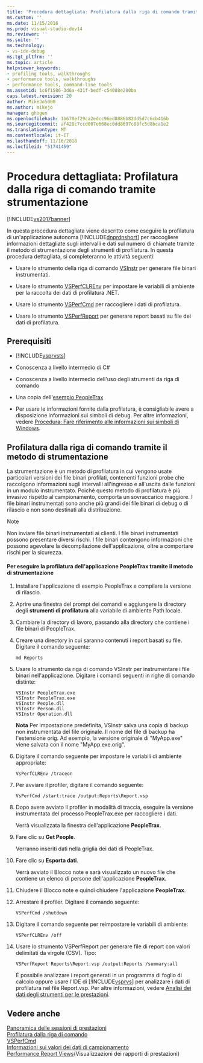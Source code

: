 ```yaml
---
title: 'Procedura dettagliata: Profilatura dalla riga di comando tramite strumentazione | Microsoft Docs'
ms.custom: ''
ms.date: 11/15/2016
ms.prod: visual-studio-dev14
ms.reviewer: ''
ms.suite: ''
ms.technology:
- vs-ide-debug
ms.tgt_pltfrm: ''
ms.topic: article
helpviewer_keywords:
- profiling tools, walkthroughs
- performance tools, walkthroughs
- performance tools, command-line tools
ms.assetid: 1c6f1586-3d6a-431f-bedf-c54088e280ba
caps.latest.revision: 20
author: MikeJo5000
ms.author: mikejo
manager: ghogen
ms.openlocfilehash: 1b670ef29ca2edcc96ed8886b82dd5d7c6cb416b
ms.sourcegitcommit: af428c7ccd007e668ec0dd8697c88fc5d8bca1e2
ms.translationtype: MT
ms.contentlocale: it-IT
ms.lasthandoff: 11/16/2018
ms.locfileid: "51741459"
---
```

# <a name="walkthrough-command-line-profiling-using-instrumentation"></a>Procedura dettagliata: Profilatura dalla riga di comando tramite strumentazione
[!INCLUDE[vs2017banner](../includes/vs2017banner.md)]

In questa procedura dettagliata viene descritto come eseguire la profilatura di un'applicazione autonoma [!INCLUDE[dnprdnshort](../includes/dnprdnshort-md.md)] per raccogliere informazioni dettagliate sugli intervalli e dati sul numero di chiamate tramite il metodo di strumentazione degli strumenti di profilatura. In questa procedura dettagliata, si completeranno le attività seguenti:  
  
-   Usare lo strumento della riga di comando [VSInstr](../profiling/vsinstr.md) per generare file binari instrumentati.  
  
-   Usare lo strumento [VSPerfCLREnv](../profiling/vsperfclrenv.md) per impostare le variabili di ambiente per la raccolta dei dati di profilatura .NET.  
  
-   Usare lo strumento [VSPerfCmd](../profiling/vsperfcmd.md) per raccogliere i dati di profilatura.  
  
-   Usare lo strumento [VSPerfReport](../profiling/vsperfreport.md) per generare report basati su file dei dati di profilatura.  
  
## <a name="prerequisites"></a>Prerequisiti  
  
-   [!INCLUDE[vsprvsts](../includes/vsprvsts-md.md)]  
  
-   Conoscenza a livello intermedio di C#  
  
-   Conoscenza a livello intermedio dell'uso degli strumenti da riga di comando  
  
-   Una copia dell'[esempio PeopleTrax](../profiling/peopletrax-sample-profiling-tools.md)  
  
-   Per usare le informazioni fornite dalla profilatura, è consigliabile avere a disposizione informazioni sui simboli di debug. Per altre informazioni, vedere [Procedura: Fare riferimento alle informazioni sui simboli di Windows](../profiling/how-to-reference-windows-symbol-information.md).  
  
## <a name="command-line-profiling-using-the-instrumentation-method"></a>Profilatura dalla riga di comando tramite il metodo di strumentazione  
 La strumentazione è un metodo di profilatura in cui vengono usate particolari versioni dei file binari profilati, contenenti funzioni probe che raccolgono informazioni sugli intervalli all'ingresso e all'uscita dalle funzioni in un modulo instrumentato. Poiché questo metodo di profilatura è più invasivo rispetto al campionamento, comporta un sovraccarico maggiore. I file binari instrumentati sono anche più grandi dei file binari di debug o di rilascio e non sono destinati alla distribuzione.  
  
> [!NOTE]
>  Non inviare file binari instrumentati ai clienti. I file binari instrumentati possono presentare diversi rischi. I file binari contengono informazioni che possono agevolare la decompilazione dell'applicazione, oltre a comportare rischi per la sicurezza.  
  
#### <a name="to-profile-the-peopletrax-application-by-using-the-instrumentation-method"></a>Per eseguire la profilatura dell'applicazione PeopleTrax tramite il metodo di strumentazione  
  
1.  Installare l'applicazione di esempio PeopleTrax e compilare la versione di rilascio.  
  
2.  Aprire una finestra del prompt dei comandi e aggiungere la directory degli **strumenti di profilatura** alla variabile di ambiente Path locale.  
  
3.  Cambiare la directory di lavoro, passando alla directory che contiene i file binari di PeopleTrax.  
  
4.  Creare una directory in cui saranno contenuti i report basati su file. Digitare il comando seguente:  
  
    ```  
    md Reports  
    ```  
  
5.  Usare lo strumento da riga di comando VSInstr per instrumentare i file binari nell'applicazione. Digitare i comandi seguenti in righe di comando distinte:  
  
    ```  
    VSInstr PeopleTrax.exe  
    VSInstr PeopleTrax.exe  
    VSInstr People.dll  
    VSInstr Person.dll  
    VSInstr Operation.dll  
    ```  
  
     **Nota** Per impostazione predefinita, VSInstr salva una copia di backup non instrumentata del file originale. Il nome del file di backup ha l'estensione orig. Ad esempio, la versione originale di "MyApp.exe" viene salvata con il nome "MyApp.exe.orig".  
  
6.  Digitare il comando seguente per impostare le variabili di ambiente appropriate:  
  
    ```  
    VsPerfCLREnv /traceon  
    ```  
  
7.  Per avviare il profiler, digitare il comando seguente:  
  
    ```  
    VsPerfCmd /start:trace /output:Reports\Report.vsp  
    ```  
  
8.  Dopo avere avviato il profiler in modalità di traccia, eseguire la versione instrumentata del processo PeopleTrax.exe per raccogliere i dati.  
  
     Verrà visualizzata la finestra dell'applicazione **PeopleTrax**.  
  
9. Fare clic su **Get People**.  
  
     Verranno inseriti dati nella griglia dei dati di PeopleTrax.  
  
10. Fare clic su **Esporta dati**.  
  
     Verrà avviato il Blocco note e sarà visualizzato un nuovo file che contiene un elenco di persone dell'applicazione **PeopleTrax**.  
  
11. Chiudere il Blocco note e quindi chiudere l'applicazione **PeopleTrax**.  
  
12. Arrestare il profiler. Digitare il comando seguente:  
  
    ```  
    VSPerfCmd /shutdown  
    ```  
  
13. Digitare il comando seguente per reimpostare le variabili di ambiente:  
  
    ```  
    VSPerfCLREnv /off  
    ```  
  
14. Usare lo strumento VSPerfReport per generare file di report con valori delimitati da virgole (CSV). Tipo:  
  
    ```  
    VSPerfReport Reports\Report.vsp /output:Reports /summary:all  
    ```  
  
     È possibile analizzare i report generati in un programma di foglio di calcolo oppure usare l'IDE di [!INCLUDE[vsprvs](../includes/vsprvs-md.md)] per analizzare i dati di profilatura nel file Report.vsp. Per altre informazioni, vedere [Analisi dei dati degli strumenti per le prestazioni](../profiling/analyzing-performance-tools-data.md).  
  
## <a name="see-also"></a>Vedere anche  
 [Panoramica delle sessioni di prestazioni](../profiling/performance-session-overview.md)   
 [Profilatura dalla riga di comando](../profiling/using-the-profiling-tools-from-the-command-line.md)   
 [VSPerfCmd](../profiling/vsperfcmd.md)   
 [Informazioni sui valori dei dati di campionamento](../profiling/understanding-sampling-data-values.md)   
 [Performance Report Views](../profiling/performance-report-views.md)(Visualizzazioni dei rapporti di prestazioni)



